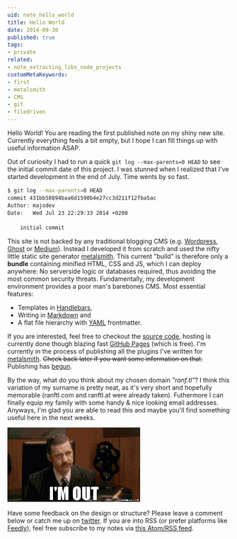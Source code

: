 ```yaml
---
uid: note_hello_world
title: Hello World
date: 2014-09-30
published: true
tags:
- private
related:
- note_extracting_libs_node_projects
customMetaKeywords:
- first
- metalsmith
- CMS
- git
- filedriven
---
```


Hello World! You are reading the first published note on my shiny new site. Currently everything feels a bit empty, but I hope I can fill things up with useful information ASAP.

Out of curiosity I had to run a quick `git log --max-parents=0 HEAD` to see the initial commit date of this project. I was stunned when I realized that I've started development in the end of July. Time wents by so fast.

``` bash
$ git log --max-parents=0 HEAD
commit 431bb58894baa6d1590b4e27cc3d211f12fba5ac
Author: majodev
Date:   Wed Jul 23 22:29:33 2014 +0200

    initial commit
```

This site is not backed by any traditional blogging CMS (e.g. [Wordpress](http://wpde.org/), [Ghost](https://ghost.org/) or [Medium](https://medium.com/)). Instead I developed it from scratch and used the nifty little static site generator [metalsmith](http://metalsmith.io). This current "build" is therefore only a **bundle** containing minified HTML, CSS and JS, which I can deploy anywhere: No serverside logic or databases required, thus avoiding the most common security threats. Fundamentally, my development environment provides a poor man's barebones CMS. Most essential features:
* Templates in [Handlebars](http://handlebarsjs.com/), 
* Writing in [Markdown](https://github.com/adam-p/markdown-here/wiki/Markdown-Cheatsheet) and 
* A flat file hierarchy with [YAML](http://www.yaml.org/) frontmatter. 

If you are interested, feel free to checkout the [source code](https://github.com/majodev/majodev.github.io/), hosting is currently done though blazing fast [GitHub Pages](https://pages.github.com/) (which is free). I'm currently in the process of publishing all the plugins I've written for [metalsmith](http://metalsmith.io). ~~Check back later if you want some information on that.~~ Publishing has [begun](/2014/10/01/extracting-libs-from-a-node-js-project/).

By the way, what do you think about my chosen domain *"ranf.tl"*? I think this variation of my surname is pretty neat, as it's very short and hopefully memorable (ranftl.com and ranftl.at were already taken). Futhermore I can finally equip my family with some handy & nice looking email addresses. Anyways, I'm glad you are able to read this and maybe you'll find something useful here in the next weeks. 

![I am out](i_am_out.gif)

Have some feedback on the design or structure? Please leave a comment below or catch me up on [twitter](http://twitter.com/majodev). If you are into RSS (or prefer platforms like [Feedly](https://feedly.com/)), feel free subscribe to my notes via [this Atom/RSS feed](/feed.xml).